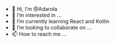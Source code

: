 - 👋 Hi, I’m @Adarola
- 👀 I’m interested in ...
- 🌱 I’m currently learning React and Kotlin
- 💞️ I’m looking to collaborate on ...
- 📫 How to reach me ...

<!---
Adarola/Adarola is a ✨ special ✨ repository because its `README.md` (this file) appears on your GitHub profile.
You can click the Preview link to take a look at your changes.
--->
